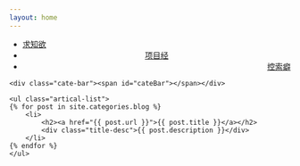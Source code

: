 ```yaml
---
layout: home
---
```



<section class="section">
    <ul class="artical-cate">
        <li class="on"><a href="/" title="study"><span>求知欲</span></a></li>
        <li style="text-align:center"><a href="/project" title="project"><span>项目经</span></a></li>
        <li style="text-align:right"><a href="/think" title="think"><span>控索癖</span></a></li>
    </ul>

    <div class="cate-bar"><span id="cateBar"></span></div>

    <ul class="artical-list">
    {% for post in site.categories.blog %}
        <li>
            <h2><a href="{{ post.url }}">{{ post.title }}</a></h2>
            <div class="title-desc">{{ post.description }}</div>
        </li>
    {% endfor %}
    </ul>
</section>
<aside class="aside">
</aside>

